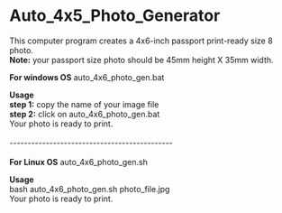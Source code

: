 # Auto_4x5_Photo_Generator<br>
This computer program creates a 4x6-inch passport print-ready size 8 photo.<br>
**Note:** your passport size photo should be 45mm height  X  35mm width.<br>

**For windows OS**
auto_4x6_photo_gen.bat

**Usage**<br>
**step 1:** copy the name of your image file<br>
**step 2:** click on auto_4x6_photo_gen.bat<br>
Your photo is ready to print.
<br><br>---------------------------------------------<br><br>
**For Linux OS**
auto_4x6_photo_gen.sh

**Usage**<br>
bash auto_4x6_photo_gen.sh photo_file.jpg <br>
Your photo is ready to print.
